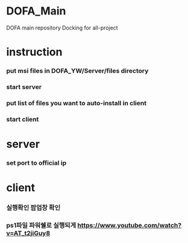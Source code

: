 # DOFA_Main
DOFA main repository
Docking for all-project

# instruction
### put msi files in DOFA_YW/Server/files directory
### start server
### put list of files you want to auto-install in client
### start client

# server
### set port to official ip

# client 
### 실행확인 팝업창 확인 
### ps1파일 파워쉘로 실행되게 https://www.youtube.com/watch?v=AT_t2jiGuy8 
